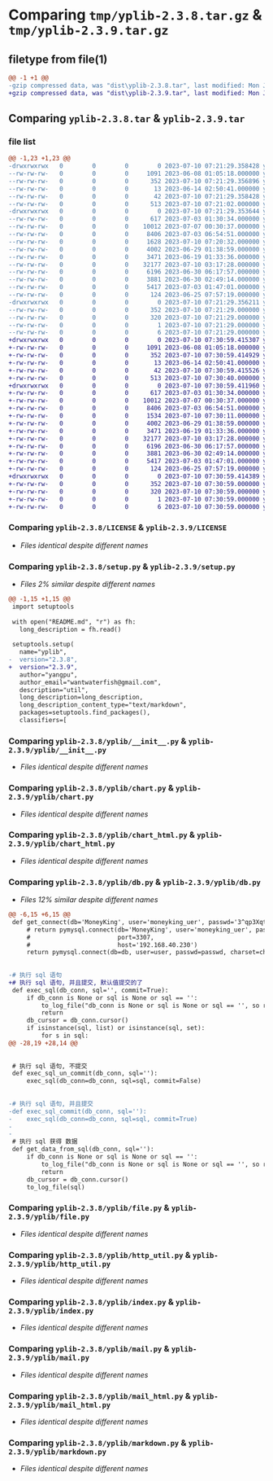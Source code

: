 # Comparing `tmp/yplib-2.3.8.tar.gz` & `tmp/yplib-2.3.9.tar.gz`

## filetype from file(1)

```diff
@@ -1 +1 @@
-gzip compressed data, was "dist\yplib-2.3.8.tar", last modified: Mon Jul 10 07:21:29 2023, max compression
+gzip compressed data, was "dist\yplib-2.3.9.tar", last modified: Mon Jul 10 07:30:59 2023, max compression
```

## Comparing `yplib-2.3.8.tar` & `yplib-2.3.9.tar`

### file list

```diff
@@ -1,23 +1,23 @@
-drwxrwxrwx   0        0        0        0 2023-07-10 07:21:29.358428 yplib-2.3.8/
--rw-rw-rw-   0        0        0     1091 2023-06-08 01:05:18.000000 yplib-2.3.8/LICENSE
--rw-rw-rw-   0        0        0      352 2023-07-10 07:21:29.356896 yplib-2.3.8/PKG-INFO
--rw-rw-rw-   0        0        0       13 2023-06-14 02:50:41.000000 yplib-2.3.8/README.md
--rw-rw-rw-   0        0        0       42 2023-07-10 07:21:29.358428 yplib-2.3.8/setup.cfg
--rw-rw-rw-   0        0        0      513 2023-07-10 07:21:02.000000 yplib-2.3.8/setup.py
-drwxrwxrwx   0        0        0        0 2023-07-10 07:21:29.353644 yplib-2.3.8/yplib/
--rw-rw-rw-   0        0        0      617 2023-07-03 01:30:34.000000 yplib-2.3.8/yplib/__init__.py
--rw-rw-rw-   0        0        0    10012 2023-07-07 00:30:37.000000 yplib-2.3.8/yplib/chart.py
--rw-rw-rw-   0        0        0     8406 2023-07-03 06:54:51.000000 yplib-2.3.8/yplib/chart_html.py
--rw-rw-rw-   0        0        0     1628 2023-07-10 07:20:32.000000 yplib-2.3.8/yplib/db.py
--rw-rw-rw-   0        0        0     4002 2023-06-29 01:38:59.000000 yplib-2.3.8/yplib/file.py
--rw-rw-rw-   0        0        0     3471 2023-06-19 01:33:36.000000 yplib-2.3.8/yplib/http_util.py
--rw-rw-rw-   0        0        0    32177 2023-07-10 03:17:28.000000 yplib-2.3.8/yplib/index.py
--rw-rw-rw-   0        0        0     6196 2023-06-30 06:17:57.000000 yplib-2.3.8/yplib/mail.py
--rw-rw-rw-   0        0        0     3881 2023-06-30 02:49:14.000000 yplib-2.3.8/yplib/mail_html.py
--rw-rw-rw-   0        0        0     5417 2023-07-03 01:47:01.000000 yplib-2.3.8/yplib/markdown.py
--rw-rw-rw-   0        0        0      124 2023-06-25 07:57:19.000000 yplib-2.3.8/yplib/temp.py
-drwxrwxrwx   0        0        0        0 2023-07-10 07:21:29.356211 yplib-2.3.8/yplib.egg-info/
--rw-rw-rw-   0        0        0      352 2023-07-10 07:21:29.000000 yplib-2.3.8/yplib.egg-info/PKG-INFO
--rw-rw-rw-   0        0        0      320 2023-07-10 07:21:29.000000 yplib-2.3.8/yplib.egg-info/SOURCES.txt
--rw-rw-rw-   0        0        0        1 2023-07-10 07:21:29.000000 yplib-2.3.8/yplib.egg-info/dependency_links.txt
--rw-rw-rw-   0        0        0        6 2023-07-10 07:21:29.000000 yplib-2.3.8/yplib.egg-info/top_level.txt
+drwxrwxrwx   0        0        0        0 2023-07-10 07:30:59.415307 yplib-2.3.9/
+-rw-rw-rw-   0        0        0     1091 2023-06-08 01:05:18.000000 yplib-2.3.9/LICENSE
+-rw-rw-rw-   0        0        0      352 2023-07-10 07:30:59.414929 yplib-2.3.9/PKG-INFO
+-rw-rw-rw-   0        0        0       13 2023-06-14 02:50:41.000000 yplib-2.3.9/README.md
+-rw-rw-rw-   0        0        0       42 2023-07-10 07:30:59.415526 yplib-2.3.9/setup.cfg
+-rw-rw-rw-   0        0        0      513 2023-07-10 07:30:40.000000 yplib-2.3.9/setup.py
+drwxrwxrwx   0        0        0        0 2023-07-10 07:30:59.411960 yplib-2.3.9/yplib/
+-rw-rw-rw-   0        0        0      617 2023-07-03 01:30:34.000000 yplib-2.3.9/yplib/__init__.py
+-rw-rw-rw-   0        0        0    10012 2023-07-07 00:30:37.000000 yplib-2.3.9/yplib/chart.py
+-rw-rw-rw-   0        0        0     8406 2023-07-03 06:54:51.000000 yplib-2.3.9/yplib/chart_html.py
+-rw-rw-rw-   0        0        0     1534 2023-07-10 07:30:11.000000 yplib-2.3.9/yplib/db.py
+-rw-rw-rw-   0        0        0     4002 2023-06-29 01:38:59.000000 yplib-2.3.9/yplib/file.py
+-rw-rw-rw-   0        0        0     3471 2023-06-19 01:33:36.000000 yplib-2.3.9/yplib/http_util.py
+-rw-rw-rw-   0        0        0    32177 2023-07-10 03:17:28.000000 yplib-2.3.9/yplib/index.py
+-rw-rw-rw-   0        0        0     6196 2023-06-30 06:17:57.000000 yplib-2.3.9/yplib/mail.py
+-rw-rw-rw-   0        0        0     3881 2023-06-30 02:49:14.000000 yplib-2.3.9/yplib/mail_html.py
+-rw-rw-rw-   0        0        0     5417 2023-07-03 01:47:01.000000 yplib-2.3.9/yplib/markdown.py
+-rw-rw-rw-   0        0        0      124 2023-06-25 07:57:19.000000 yplib-2.3.9/yplib/temp.py
+drwxrwxrwx   0        0        0        0 2023-07-10 07:30:59.414389 yplib-2.3.9/yplib.egg-info/
+-rw-rw-rw-   0        0        0      352 2023-07-10 07:30:59.000000 yplib-2.3.9/yplib.egg-info/PKG-INFO
+-rw-rw-rw-   0        0        0      320 2023-07-10 07:30:59.000000 yplib-2.3.9/yplib.egg-info/SOURCES.txt
+-rw-rw-rw-   0        0        0        1 2023-07-10 07:30:59.000000 yplib-2.3.9/yplib.egg-info/dependency_links.txt
+-rw-rw-rw-   0        0        0        6 2023-07-10 07:30:59.000000 yplib-2.3.9/yplib.egg-info/top_level.txt
```

### Comparing `yplib-2.3.8/LICENSE` & `yplib-2.3.9/LICENSE`

 * *Files identical despite different names*

### Comparing `yplib-2.3.8/setup.py` & `yplib-2.3.9/setup.py`

 * *Files 2% similar despite different names*

```diff
@@ -1,15 +1,15 @@
 import setuptools
 
 with open("README.md", "r") as fh:
   long_description = fh.read()
 
 setuptools.setup(
   name="yplib",
-  version="2.3.8",
+  version="2.3.9",
   author="yangpu",
   author_email="wantwaterfish@gmail.com",
   description="util",
   long_description=long_description,
   long_description_content_type="text/markdown",
   packages=setuptools.find_packages(),
   classifiers=[
```

### Comparing `yplib-2.3.8/yplib/__init__.py` & `yplib-2.3.9/yplib/__init__.py`

 * *Files identical despite different names*

### Comparing `yplib-2.3.8/yplib/chart.py` & `yplib-2.3.9/yplib/chart.py`

 * *Files identical despite different names*

### Comparing `yplib-2.3.8/yplib/chart_html.py` & `yplib-2.3.9/yplib/chart_html.py`

 * *Files identical despite different names*

### Comparing `yplib-2.3.8/yplib/db.py` & `yplib-2.3.9/yplib/db.py`

 * *Files 12% similar despite different names*

```diff
@@ -6,15 +6,15 @@
 def get_connect(db='MoneyKing', user='moneyking_uer', passwd='3^qp3Xqt4bG7', charset='utf8mb4', port=3306, host='192.168.40.230'):
     # return pymysql.connect(db='MoneyKing', user='moneyking_uer', passwd='3^qp3Xqt4bG7', charset="utf8mb4",
     #                        port=3307,
     #                        host='192.168.40.230')
     return pymysql.connect(db=db, user=user, passwd=passwd, charset=charset, port=port, host=host)
 
 
-# 执行 sql 语句
+# 执行 sql 语句, 并且提交, 默认值提交的了
 def exec_sql(db_conn, sql='', commit=True):
     if db_conn is None or sql is None or sql == '':
         to_log_file("db_conn is None or sql is None or sql == '', so return")
         return
     db_cursor = db_conn.cursor()
     if isinstance(sql, list) or isinstance(sql, set):
         for s in sql:
@@ -28,19 +28,14 @@
 
 
 # 执行 sql 语句, 不提交
 def exec_sql_un_commit(db_conn, sql=''):
     exec_sql(db_conn=db_conn, sql=sql, commit=False)
 
 
-# 执行 sql 语句, 并且提交
-def exec_sql_commit(db_conn, sql=''):
-    exec_sql(db_conn=db_conn, sql=sql, commit=True)
-
-
 # 执行 sql 获得 数据
 def get_data_from_sql(db_conn, sql=''):
     if db_conn is None or sql is None or sql == '':
         to_log_file("db_conn is None or sql is None or sql == '', so return")
         return
     db_cursor = db_conn.cursor()
     to_log_file(sql)
```

### Comparing `yplib-2.3.8/yplib/file.py` & `yplib-2.3.9/yplib/file.py`

 * *Files identical despite different names*

### Comparing `yplib-2.3.8/yplib/http_util.py` & `yplib-2.3.9/yplib/http_util.py`

 * *Files identical despite different names*

### Comparing `yplib-2.3.8/yplib/index.py` & `yplib-2.3.9/yplib/index.py`

 * *Files identical despite different names*

### Comparing `yplib-2.3.8/yplib/mail.py` & `yplib-2.3.9/yplib/mail.py`

 * *Files identical despite different names*

### Comparing `yplib-2.3.8/yplib/mail_html.py` & `yplib-2.3.9/yplib/mail_html.py`

 * *Files identical despite different names*

### Comparing `yplib-2.3.8/yplib/markdown.py` & `yplib-2.3.9/yplib/markdown.py`

 * *Files identical despite different names*

